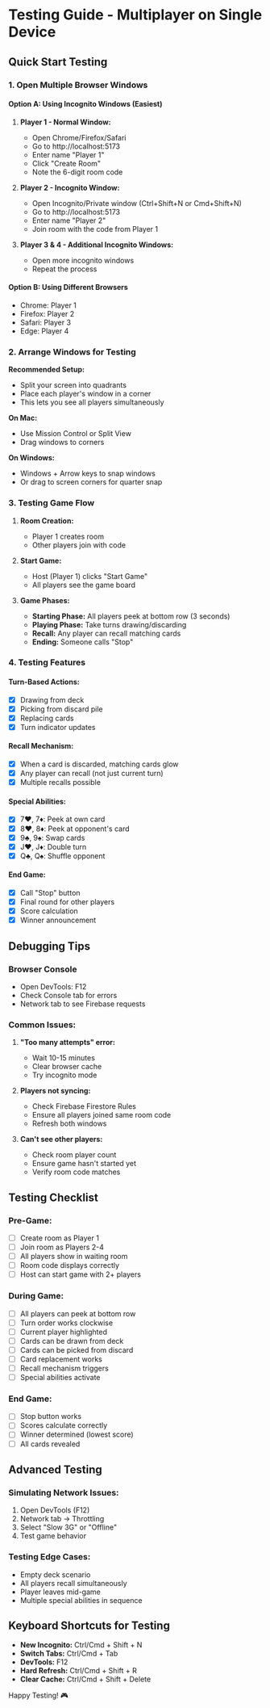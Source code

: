 # Testing Guide - Multiplayer on Single Device

## Quick Start Testing

### 1. Open Multiple Browser Windows

#### Option A: Using Incognito Windows (Easiest)
1. **Player 1 - Normal Window:**
   - Open Chrome/Firefox/Safari
   - Go to http://localhost:5173
   - Enter name "Player 1"
   - Click "Create Room"
   - Note the 6-digit room code

2. **Player 2 - Incognito Window:**
   - Open Incognito/Private window (Ctrl+Shift+N or Cmd+Shift+N)
   - Go to http://localhost:5173
   - Enter name "Player 2"
   - Join room with the code from Player 1

3. **Player 3 & 4 - Additional Incognito Windows:**
   - Open more incognito windows
   - Repeat the process

#### Option B: Using Different Browsers
- Chrome: Player 1
- Firefox: Player 2
- Safari: Player 3
- Edge: Player 4

### 2. Arrange Windows for Testing

**Recommended Setup:**
- Split your screen into quadrants
- Place each player's window in a corner
- This lets you see all players simultaneously

**On Mac:**
- Use Mission Control or Split View
- Drag windows to corners

**On Windows:**
- Windows + Arrow keys to snap windows
- Or drag to screen corners for quarter snap

### 3. Testing Game Flow

1. **Room Creation:**
   - Player 1 creates room
   - Other players join with code

2. **Start Game:**
   - Host (Player 1) clicks "Start Game"
   - All players see the game board

3. **Game Phases:**
   - **Starting Phase:** All players peek at bottom row (3 seconds)
   - **Playing Phase:** Take turns drawing/discarding
   - **Recall:** Any player can recall matching cards
   - **Ending:** Someone calls "Stop"

### 4. Testing Features

#### Turn-Based Actions:
- [x] Drawing from deck
- [x] Picking from discard pile
- [x] Replacing cards
- [x] Turn indicator updates

#### Recall Mechanism:
- [x] When a card is discarded, matching cards glow
- [x] Any player can recall (not just current turn)
- [x] Multiple recalls possible

#### Special Abilities:
- [x] 7♥, 7♦: Peek at own card
- [x] 8♥, 8♦: Peek at opponent's card
- [x] 9♣, 9♠: Swap cards
- [x] J♥, J♦: Double turn
- [x] Q♣, Q♠: Shuffle opponent

#### End Game:
- [x] Call "Stop" button
- [x] Final round for other players
- [x] Score calculation
- [x] Winner announcement

## Debugging Tips

### Browser Console
- Open DevTools: F12
- Check Console tab for errors
- Network tab to see Firebase requests

### Common Issues:

1. **"Too many attempts" error:**
   - Wait 10-15 minutes
   - Clear browser cache
   - Try incognito mode

2. **Players not syncing:**
   - Check Firebase Firestore Rules
   - Ensure all players joined same room code
   - Refresh both windows

3. **Can't see other players:**
   - Check room player count
   - Ensure game hasn't started yet
   - Verify room code matches

## Testing Checklist

### Pre-Game:
- [ ] Create room as Player 1
- [ ] Join room as Players 2-4
- [ ] All players show in waiting room
- [ ] Room code displays correctly
- [ ] Host can start game with 2+ players

### During Game:
- [ ] All players can peek at bottom row
- [ ] Turn order works clockwise
- [ ] Current player highlighted
- [ ] Cards can be drawn from deck
- [ ] Cards can be picked from discard
- [ ] Card replacement works
- [ ] Recall mechanism triggers
- [ ] Special abilities activate

### End Game:
- [ ] Stop button works
- [ ] Scores calculate correctly
- [ ] Winner determined (lowest score)
- [ ] All cards revealed

## Advanced Testing

### Simulating Network Issues:
1. Open DevTools (F12)
2. Network tab → Throttling
3. Select "Slow 3G" or "Offline"
4. Test game behavior

### Testing Edge Cases:
- Empty deck scenario
- All players recall simultaneously
- Player leaves mid-game
- Multiple special abilities in sequence

## Keyboard Shortcuts for Testing

- **New Incognito:** Ctrl/Cmd + Shift + N
- **Switch Tabs:** Ctrl/Cmd + Tab
- **DevTools:** F12
- **Hard Refresh:** Ctrl/Cmd + Shift + R
- **Clear Cache:** Ctrl/Cmd + Shift + Delete

Happy Testing! 🎮

